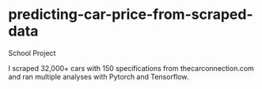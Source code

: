 # predicting-car-price-from-scraped-data
School Project

I scraped 32,000+ cars with 150 specifications from thecarconnection.com and ran multiple analyses with Pytorch and Tensorflow.

